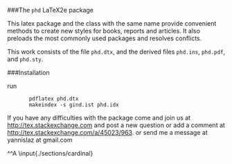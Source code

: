 ###The `phd` LaTeX2e package

This latex package and the class with the same name provide
convenient methods to create new styles for books, reports
and articles. It also preloads the most commonly used packages
and resolves conflicts.

This work consists of the file  `phd.dtx`,
and the derived files   `phd.ins`,  `phd.pdf`, and `phd.sty`.

###Installation

run

           pdflatex phd.dtx
           makeindex -s gind.ist phd.idx

If you have any difficulties with the package come and join us at
http://tex.stackexchange.com and post a new question or
add a comment at http://tex.stackexchange.com/a/45023/963.
or send me a message at  yannislaz at gmail.com

^^A \input{./sections/cardinal}


